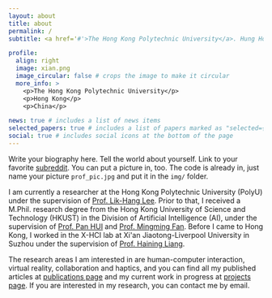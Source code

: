 ```yaml
---
layout: about
title: about
permalink: /
subtitle: <a href='#'>The Hong Kong Polytechnic University</a>. Hung Hom, Kowloon, Hong Kong.

profile:
  align: right
  image: xian.png
  image_circular: false # crops the image to make it circular
  more_info: >
    <p>The Hong Kong Polytechnic University</p>
    <p>Hong Kong</p>
    <p>China</p>

news: true # includes a list of news items
selected_papers: true # includes a list of papers marked as "selected={true}"
social: true # includes social icons at the bottom of the page
---
```


Write your biography here. Tell the world about yourself. Link to your favorite [subreddit](http://reddit.com). You can put a picture in, too. The code is already in, just name your picture `prof_pic.jpg` and put it in the `img/` folder.

I am currently a researcher at the Hong Kong Polytechnic University (PolyU) under the supervision of [Prof. Lik-Hang Lee](https://www.lhlee.com/). Prior to that, I received a M.Phil. research degree from the Hong Kong University of Science and Technology (HKUST) in the Division of Artificial Intelligence (AI), under the supervision of [Prof. Pan HUI](https://panhui.people.ust.hk/) and [Prof. Mingming Fan](https://www.mingmingfan.com/). Before I came to Hong Kong, I worked in the X-HCI lab at Xi'an Jiaotong-Liverpool University in Suzhou under the supervision of [Prof. Haining Liang](https://cma.hkust-gz.edu.cn/faculty-regular/hai-ning-liang/).

The research areas I am interested in are human-computer interaction, virtual reality, collaboration and haptics, and you can find all my published articles at [publications page]() and my current work in progress at [projects page](). If you are interested in my research, you can contact me by email.
